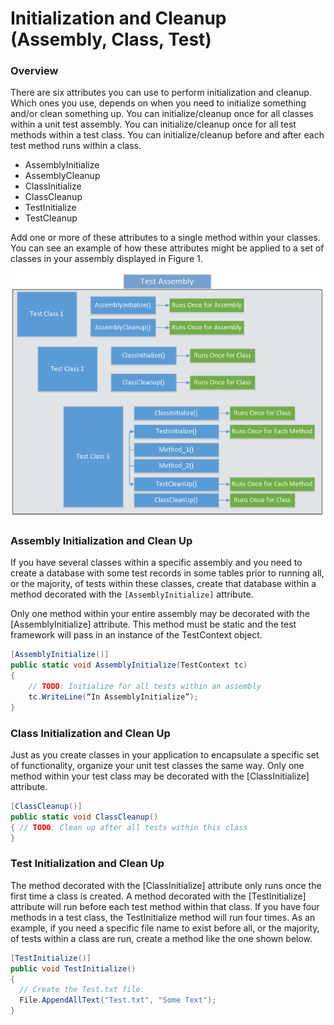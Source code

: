 # Initialization and Cleanup \(Assembly, Class, Test\)

### Overview

There are six attributes you can use to perform initialization and cleanup. Which ones you use, depends on when you need to initialize something and/or clean something up. You can initialize/cleanup once for all classes within a unit test assembly. You can initialize/cleanup once for all test methods within a test class. You can initialize/cleanup before and after each test method runs within a class.

* AssemblyInitialize
* AssemblyCleanup
* ClassInitialize
* ClassCleanup
* TestInitialize
* TestCleanup

Add one or more of these attributes to a single method within your classes. You can see an example of how these attributes might be applied to a set of classes in your assembly displayed in Figure 1.

![Figure 1: Overview of how test initialization and cleanup methods execute](../../../.gitbook/assets/unittest03-fig1.png)

### Assembly Initialization and Clean Up

If you have several classes within a specific assembly and you need to create a database with some test records in some tables prior to running all, or the majority, of tests within these classes, create that database within a method decorated with the `[AssemblyInitialize]` attribute.

Only one method within your entire assembly may be decorated with the \[AssemblyInitialize\] attribute. This method must be static and the test framework will pass in an instance of the TestContext object.

```csharp
[AssemblyInitialize()]
public static void AssemblyInitialize(TestContext tc) 
{
    // TODO: Initialize for all tests within an assembly 
    tc.WriteLine(“In AssemblyInitialize”);
}
```

### Class Initialization and Clean Up

Just as you create classes in your application to encapsulate a specific set of functionality, organize your unit test classes the same way. Only one method within your test class may be decorated with the \[ClassInitialize\] attribute.

```csharp
[ClassCleanup()]
public static void ClassCleanup() 
{ // TODO: Clean up after all tests within this class
}
```

### Test Initialization and Clean Up

The method decorated with the \[ClassInitialize\] attribute only runs once the first time a class is created. A method decorated with the \[TestInitialize\] attribute will run before each test method within that class. If you have four methods in a test class, the TestInitialize method will run four times. As an example, if you need a specific file name to exist before all, or the majority, of tests within a class are run, create a method like the one shown below.

```csharp
[TestInitialize()]
public void TestInitialize() 
{
  // Create the Test.txt file.
  File.AppendAllText("Test.txt", "Some Text");
}
```

